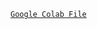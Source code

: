 

[`Google Colab File`](https://colab.research.google.com/drive/15LQpBeVP1zxaaalHglHLPbPvQ69pRoLR?usp=sharing)





 
